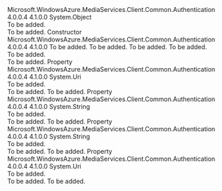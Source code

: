 <Type Name="AzureEnvironment" FullName="Microsoft.WindowsAzure.MediaServices.Client.AzureEnvironment">
  <TypeSignature Language="C#" Value="public class AzureEnvironment" />
  <TypeSignature Language="ILAsm" Value=".class public auto ansi beforefieldinit AzureEnvironment extends System.Object" />
  <TypeSignature Language="DocId" Value="T:Microsoft.WindowsAzure.MediaServices.Client.AzureEnvironment" />
  <TypeSignature Language="VB.NET" Value="Public Class AzureEnvironment" />
  <TypeSignature Language="F#" Value="type AzureEnvironment = class" />
  <AssemblyInfo>
    <AssemblyName>Microsoft.WindowsAzure.MediaServices.Client.Common.Authentication</AssemblyName>
    <AssemblyVersion>4.0.0.4</AssemblyVersion>
    <AssemblyVersion>4.1.0.0</AssemblyVersion>
  </AssemblyInfo>
  <Base>
    <BaseTypeName>System.Object</BaseTypeName>
  </Base>
  <Interfaces />
  <Docs>
    <summary>To be added.</summary>
    <remarks>To be added.</remarks>
  </Docs>
  <Members>
    <Member MemberName=".ctor">
      <MemberSignature Language="C#" Value="public AzureEnvironment (Uri activeDirectoryEndpoint, string mediaServicesResource, string mediaServicesSdkClientId, Uri mediaServicesSdkRedirectUri);" />
      <MemberSignature Language="ILAsm" Value=".method public hidebysig specialname rtspecialname instance void .ctor(class System.Uri activeDirectoryEndpoint, string mediaServicesResource, string mediaServicesSdkClientId, class System.Uri mediaServicesSdkRedirectUri) cil managed" />
      <MemberSignature Language="DocId" Value="M:Microsoft.WindowsAzure.MediaServices.Client.AzureEnvironment.#ctor(System.Uri,System.String,System.String,System.Uri)" />
      <MemberSignature Language="VB.NET" Value="Public Sub New (activeDirectoryEndpoint As Uri, mediaServicesResource As String, mediaServicesSdkClientId As String, mediaServicesSdkRedirectUri As Uri)" />
      <MemberSignature Language="F#" Value="new Microsoft.WindowsAzure.MediaServices.Client.AzureEnvironment : Uri * string * string * Uri -&gt; Microsoft.WindowsAzure.MediaServices.Client.AzureEnvironment" Usage="new Microsoft.WindowsAzure.MediaServices.Client.AzureEnvironment (activeDirectoryEndpoint, mediaServicesResource, mediaServicesSdkClientId, mediaServicesSdkRedirectUri)" />
      <MemberType>Constructor</MemberType>
      <AssemblyInfo>
        <AssemblyName>Microsoft.WindowsAzure.MediaServices.Client.Common.Authentication</AssemblyName>
        <AssemblyVersion>4.0.0.4</AssemblyVersion>
        <AssemblyVersion>4.1.0.0</AssemblyVersion>
      </AssemblyInfo>
      <Parameters>
        <Parameter Name="activeDirectoryEndpoint" Type="System.Uri" />
        <Parameter Name="mediaServicesResource" Type="System.String" />
        <Parameter Name="mediaServicesSdkClientId" Type="System.String" />
        <Parameter Name="mediaServicesSdkRedirectUri" Type="System.Uri" />
      </Parameters>
      <Docs>
        <param name="activeDirectoryEndpoint">To be added.</param>
        <param name="mediaServicesResource">To be added.</param>
        <param name="mediaServicesSdkClientId">To be added.</param>
        <param name="mediaServicesSdkRedirectUri">To be added.</param>
        <summary>To be added.</summary>
        <remarks>To be added.</remarks>
      </Docs>
    </Member>
    <Member MemberName="ActiveDirectoryEndpoint">
      <MemberSignature Language="C#" Value="public Uri ActiveDirectoryEndpoint { get; }" />
      <MemberSignature Language="ILAsm" Value=".property instance class System.Uri ActiveDirectoryEndpoint" />
      <MemberSignature Language="DocId" Value="P:Microsoft.WindowsAzure.MediaServices.Client.AzureEnvironment.ActiveDirectoryEndpoint" />
      <MemberSignature Language="VB.NET" Value="Public ReadOnly Property ActiveDirectoryEndpoint As Uri" />
      <MemberSignature Language="F#" Value="member this.ActiveDirectoryEndpoint : Uri" Usage="Microsoft.WindowsAzure.MediaServices.Client.AzureEnvironment.ActiveDirectoryEndpoint" />
      <MemberType>Property</MemberType>
      <AssemblyInfo>
        <AssemblyName>Microsoft.WindowsAzure.MediaServices.Client.Common.Authentication</AssemblyName>
        <AssemblyVersion>4.0.0.4</AssemblyVersion>
        <AssemblyVersion>4.1.0.0</AssemblyVersion>
      </AssemblyInfo>
      <ReturnValue>
        <ReturnType>System.Uri</ReturnType>
      </ReturnValue>
      <Docs>
        <summary>To be added.</summary>
        <value>To be added.</value>
        <remarks>To be added.</remarks>
      </Docs>
    </Member>
    <Member MemberName="MediaServicesResource">
      <MemberSignature Language="C#" Value="public string MediaServicesResource { get; }" />
      <MemberSignature Language="ILAsm" Value=".property instance string MediaServicesResource" />
      <MemberSignature Language="DocId" Value="P:Microsoft.WindowsAzure.MediaServices.Client.AzureEnvironment.MediaServicesResource" />
      <MemberSignature Language="VB.NET" Value="Public ReadOnly Property MediaServicesResource As String" />
      <MemberSignature Language="F#" Value="member this.MediaServicesResource : string" Usage="Microsoft.WindowsAzure.MediaServices.Client.AzureEnvironment.MediaServicesResource" />
      <MemberType>Property</MemberType>
      <AssemblyInfo>
        <AssemblyName>Microsoft.WindowsAzure.MediaServices.Client.Common.Authentication</AssemblyName>
        <AssemblyVersion>4.0.0.4</AssemblyVersion>
        <AssemblyVersion>4.1.0.0</AssemblyVersion>
      </AssemblyInfo>
      <ReturnValue>
        <ReturnType>System.String</ReturnType>
      </ReturnValue>
      <Docs>
        <summary>To be added.</summary>
        <value>To be added.</value>
        <remarks>To be added.</remarks>
      </Docs>
    </Member>
    <Member MemberName="MediaServicesSdkClientId">
      <MemberSignature Language="C#" Value="public string MediaServicesSdkClientId { get; }" />
      <MemberSignature Language="ILAsm" Value=".property instance string MediaServicesSdkClientId" />
      <MemberSignature Language="DocId" Value="P:Microsoft.WindowsAzure.MediaServices.Client.AzureEnvironment.MediaServicesSdkClientId" />
      <MemberSignature Language="VB.NET" Value="Public ReadOnly Property MediaServicesSdkClientId As String" />
      <MemberSignature Language="F#" Value="member this.MediaServicesSdkClientId : string" Usage="Microsoft.WindowsAzure.MediaServices.Client.AzureEnvironment.MediaServicesSdkClientId" />
      <MemberType>Property</MemberType>
      <AssemblyInfo>
        <AssemblyName>Microsoft.WindowsAzure.MediaServices.Client.Common.Authentication</AssemblyName>
        <AssemblyVersion>4.0.0.4</AssemblyVersion>
        <AssemblyVersion>4.1.0.0</AssemblyVersion>
      </AssemblyInfo>
      <ReturnValue>
        <ReturnType>System.String</ReturnType>
      </ReturnValue>
      <Docs>
        <summary>To be added.</summary>
        <value>To be added.</value>
        <remarks>To be added.</remarks>
      </Docs>
    </Member>
    <Member MemberName="MediaServicesSdkRedirectUri">
      <MemberSignature Language="C#" Value="public Uri MediaServicesSdkRedirectUri { get; }" />
      <MemberSignature Language="ILAsm" Value=".property instance class System.Uri MediaServicesSdkRedirectUri" />
      <MemberSignature Language="DocId" Value="P:Microsoft.WindowsAzure.MediaServices.Client.AzureEnvironment.MediaServicesSdkRedirectUri" />
      <MemberSignature Language="VB.NET" Value="Public ReadOnly Property MediaServicesSdkRedirectUri As Uri" />
      <MemberSignature Language="F#" Value="member this.MediaServicesSdkRedirectUri : Uri" Usage="Microsoft.WindowsAzure.MediaServices.Client.AzureEnvironment.MediaServicesSdkRedirectUri" />
      <MemberType>Property</MemberType>
      <AssemblyInfo>
        <AssemblyName>Microsoft.WindowsAzure.MediaServices.Client.Common.Authentication</AssemblyName>
        <AssemblyVersion>4.0.0.4</AssemblyVersion>
        <AssemblyVersion>4.1.0.0</AssemblyVersion>
      </AssemblyInfo>
      <ReturnValue>
        <ReturnType>System.Uri</ReturnType>
      </ReturnValue>
      <Docs>
        <summary>To be added.</summary>
        <value>To be added.</value>
        <remarks>To be added.</remarks>
      </Docs>
    </Member>
  </Members>
</Type>